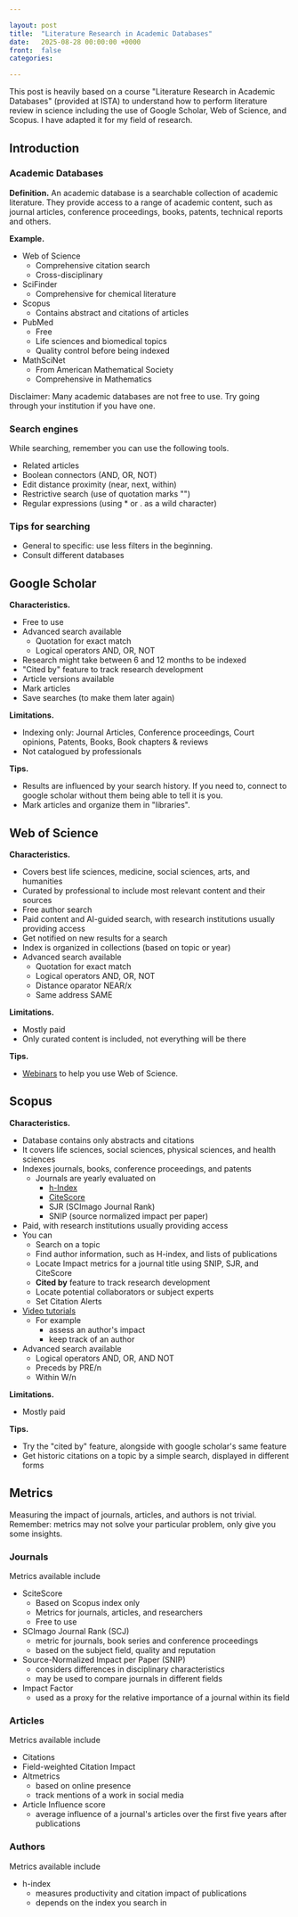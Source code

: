 ```yaml
---

layout: post
title:  "Literature Research in Academic Databases"
date:   2025-08-28 00:00:00 +0000
front: 	false
categories: 

---
```


This post is heavily based on a course "Literature Research in Academic Databases" (provided at ISTA) to understand how to perform literature review in science including the use of Google Scholar, Web of Science, and Scopus.
I have adapted it for my field of research.

## Introduction 

### Academic Databases

**Definition.** An academic database is a searchable collection of academic literature. They provide access to a range of academic content, such as journal articles, conference proceedings, books, patents, technical reports and others.

**Example.**
- Web of Science
	- Comprehensive citation search
	- Cross-disciplinary
- SciFinder
    - Comprehensive for chemical literature
- Scopus
    - Contains abstract and citations of articles
- PubMed
    - Free
    - Life sciences and biomedical topics
    - Quality control before being indexed
- MathSciNet
	- From American Mathematical Society
	- Comprehensive in Mathematics

Disclaimer: Many academic databases are not free to use. Try going through your institution if you have one.

### Search engines

While searching, remember you can use the following tools.
- Related articles
- Boolean connectors (AND, OR, NOT)
- Edit distance proximity (near, next, within)
- Restrictive search (use of quotation marks "")
- Regular expressions (using * or . as a wild character)

### Tips for searching

- General to specific: use less filters in the beginning.
- Consult different databases

## Google Scholar

**Characteristics.**

- Free to use
- Advanced search available
    * Quotation for exact match
    * Logical operators AND, OR, NOT
- Research might take between 6 and 12 months to be indexed
- "Cited by" feature to track research development
- Article versions available
- Mark articles
- Save searches (to make them later again)

**Limitations.**

- Indexing only: Journal Articles, Conference proceedings, Court opinions, Patents, Books, Book chapters & reviews
- Not catalogued by professionals

**Tips.**

- Results are influenced by your search history. If you need to, connect to google scholar without them being able to tell it is you.
- Mark articles and organize them in "libraries".

## Web of Science

**Characteristics.**

- Covers best life sciences, medicine, social sciences, arts, and humanities
- Curated by professional to include most relevant content and their sources
- Free author search
- Paid content and AI-guided search, with research institutions usually providing access
- Get notified on new results for a search
- Index is organized in collections (based on topic or year)
- Advanced search available
    * Quotation for exact match
    * Logical operators AND, OR, NOT
    * Distance oparator NEAR/x
    * Same address SAME

**Limitations.**

- Mostly paid
- Only curated content is included, not everything will be there

**Tips.**

- [Webinars](https://clarivate.com/webofsciencegroup/webinars/on-demand-webinars/) to help you use Web of Science.

## Scopus

**Characteristics.**

- Database contains only abstracts and citations
- It covers life sciences, social sciences, physical sciences, and health sciences
- Indexes journals, books, conference proceedings, and patents
    * Journals are yearly evaluated on 
        + [h-Index](https://en.wikipedia.org/wiki/H-index) 
        + [CiteScore](https://en.wikipedia.org/wiki/CiteScore) 
        + SJR (SCImago Journal Rank) 
        + SNIP (source normalized impact per paper)
- Paid, with research institutions usually providing access
- You can
    * Search on a topic
    * Find author information, such as H-index, and lists of publications
    * Locate Impact metrics for a journal title using SNIP, SJR, and CiteScore
    * **Cited by** feature to track research development
    * Locate potential collaborators or subject experts
    * Set Citation Alerts
- [Video tutorials](https://service.elsevier.com/app/answers/detail/a_id/14799/c/10545/supporthub/scopus/)
	- For example
		- assess an author's impact
		- keep track of an author
- Advanced search available
    * Logical operators AND, OR, AND NOT
    * Preceds by PRE/n
    * Within W/n

**Limitations.**

- Mostly paid

**Tips.**

- Try the "cited by" feature, alongside with google scholar's same feature
- Get historic citations on a topic by a simple search, displayed in different forms

## Metrics

Measuring the impact of journals, articles, and authors is not trivial.
Remember: metrics may not solve your particular problem, only give you some insights.

### Journals

Metrics available include
- SciteScore
	- Based on Scopus index only
	- Metrics for journals, articles, and researchers
	- Free to use
- SCImago Journal Rank (SCJ)
    - metric for journals, book series and conference proceedings
    - based on the subject field, quality and reputation 
- Source-Normalized Impact per Paper (SNIP)
    - considers differences in disciplinary characteristics
    - may be used to compare journals in different fields
- Impact Factor
    - used as a proxy for the relative importance of a journal within its field

### Articles

Metrics available include
- Citations
- Field-weighted Citation Impact
- Altmetrics
    - based on online presence
    - track mentions of a work in social media
- Article Influence score
    - average influence of a journal's articles over the first five years after publications

### Authors

Metrics available include
- h-index 
    - measures productivity and citation impact of publications
    - depends on the index you search in

